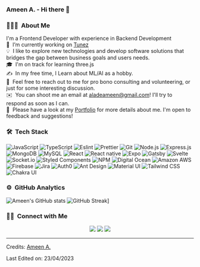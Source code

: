 ### Ameen A. - Hi there 👋 

<!--
**heyameen/heyameen** is a ✨ _special_ ✨ repository because its `README.md` (this file) appears on your GitHub profile.

Here are some ideas to get you started:

- 🔭 I’m currently working on ...
- 🌱 I’m currently learning ...
- 👯 I’m looking to collaborate on ...
- 🤔 I’m looking for help with ...
- 💬 Ask me about ...
- 📫 How to reach me: ...
- 😄 Pronouns: ...
- ⚡ Fun fact: ...
-->


### 👨🏻‍💻 &nbsp;About Me
I'm a Frontend Developer with experience in Backend Development\
🔭 &nbsp;I’m currently working on [Tunez](https://github.com/heyameen/tunez)\
💡 &nbsp;I like to explore new technologies and develop software solutions that bridges the gap between business goals and users needs.\
🎓 &nbsp;I'm on track for learning three.js\
✍️ &nbsp;In my free time, I Learn about ML/AI as a hobby.\
💬 &nbsp;Feel free to reach out to me for pro bono consulting and volunteering, or just for some interesting discussion.\
✉️ &nbsp;You can shoot me an email at aladeameen@gmail.com! I'll try to respond as soon as I can.\
📄 &nbsp;Please have a look at my [Portfolio](https://www.ameenalade.dev/) for more details about me. I'm open to feedback and suggestions!


### 🛠 &nbsp;Tech Stack
![JavaScript](https://img.shields.io/badge/-JavaScript-000?&logo=JavaScript)
![TypeScript](https://img.shields.io/badge/-TypeScript-000?&logo=TypeScript&logoColor=007ACC)
![Eslint](https://img.shields.io/badge/-Eslint-000?&logo=Eslint)
![Prettier](https://img.shields.io/badge/-Prettier-000?&logo=Prettier)
![Git](https://img.shields.io/badge/-Git-000?&logo=git)
![Node.js](https://img.shields.io/badge/-Node.js-000?&logo=node.js)
![Express.js](https://img.shields.io/badge/-Express.js-000)
![MongoDB](https://img.shields.io/badge/-MongoDB-000?&logo=mongodb)
![MySQL](https://img.shields.io/badge/-MySQL-000?&logo=mysql&logoColor=FFFFFF)
![React](https://img.shields.io/badge/-React-000?&logo=React)
![React native](https://img.shields.io/badge/-React%20native-000?&logo=React)
![Expo](https://img.shields.io/badge/-Expo-000?&logo=Expo)
![Gatsby](https://img.shields.io/badge/-Gatsby-000?&logo=Gatsby)
![Svelte](https://img.shields.io/badge/-Svelte-000?&logo=Svelte)
![Socket.io](https://img.shields.io/badge/-Socket.io-000?&logo=Socket.io)
![Styled Components](https://img.shields.io/badge/-Styled%20Components-000?&logo=styled-components)
![NPM](https://img.shields.io/badge/-NPM-000?&logo=NPM)
![Digital Ocean](https://img.shields.io/badge/-Digital%20Ocean-000?&logo=DigitalOcean)
![Amazon AWS](https://img.shields.io/badge/-Amazon%20AWS-000?&logo=amazon-aws)
![Firebase](https://img.shields.io/badge/-Firebase-000?&logo=Firebase)
![Jira](https://img.shields.io/badge/-Jira-000?&logo=jira-software)
![Auth0](https://img.shields.io/badge/-Auth0-000?&logo=Auth0)
![Ant Design](https://img.shields.io/badge/-Ant%20Design-000?&logo=Ant-Design)
![Material UI](https://img.shields.io/badge/-Material%20UI-000?&logo=Material-UI)
![Tailwind CSS](https://img.shields.io/badge/tailwindcss-0F172A?&logo=tailwindcss)
![Chakra UI](https://shields.io/badge/chakra--ui-black?logo=chakraui&style=for-the-badge%22)
<br />


### ⚙️ &nbsp;GitHub Analytics


![Ameen's GitHub stats](https://github-readme-stats.vercel.app/api?username=heyameen&count_private=true&show_icons=true&theme=blue-green)  ![GitHub Streak](https://github-readme-streak-stats.herokuapp.com/?user=heyameen&theme=gotham)]

### 🤝🏻 &nbsp;Connect with Me

<p align="center">
<a href="https://www.ameenalade.dev/"><img src="https://img.shields.io/badge/-ameen.com-3423A6?style=flat&logo=Google-Chrome&logoColor=white"/></a>
<a href="https://www.linkedin.com/in/ameen-alade-7643b5b9/"><img src="https://img.shields.io/badge/-Ameen%20A.-0077B5?style=flat&logo=Linkedin&logoColor=white"/></a>
<a href="mailto:aladeameen@gmail.com"><img src="https://img.shields.io/badge/-aladeameen@gmail.com-D14836?style=flat&logo=Gmail&logoColor=white"/></a>
</p>

-----
Credits: [Ameen A.](https://github.com/heyameen)

Last Edited on: 23/04/2023
